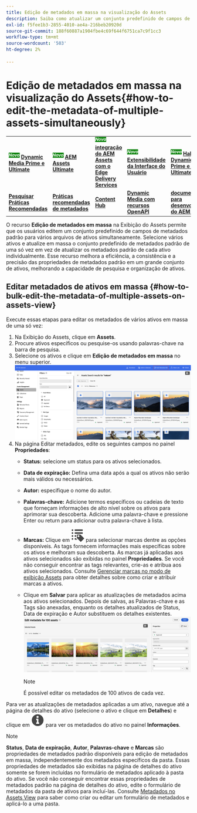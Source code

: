 ```yaml
---
title: Edição de metadados em massa na visualização do Assets
description: Saiba como atualizar um conjunto predefinido de campos de metadados padrão para vários ativos disponíveis na Exibição do Assets simultaneamente.
exl-id: f5fee1b3-2855-4010-ae4a-216beb20920d
source-git-commit: 188f60887a1904fbe4c69f644f6751ca7c9f1cc3
workflow-type: tm+mt
source-wordcount: '503'
ht-degree: 2%

---
```


# Edição de metadados em massa na visualização do Assets{#how-to-edit-the-metadata-of-multiple-assets-simultaneously}

<table>
    <tr>
        <td>
            <sup style= "background-color:#008000; color:#FFFFFF; font-weight:bold"><i>Novo</i></sup> <a href="/help/assets/dynamic-media/dm-prime-ultimate.md"><b>Dynamic Media Prime e Ultimate</b></a>
        </td>
        <td>
            <sup style= "background-color:#008000; color:#FFFFFF; font-weight:bold"><i>Novo</i></sup> <a href="/help/assets/assets-ultimate-overview.md"><b>AEM Assets Ultimate</b></a>
        </td>
        <td>
            <sup style= "background-color:#008000; color:#FFFFFF; font-weight:bold"><i>Nova</i></sup> <a href="/help/assets/integrate-aem-assets-edge-delivery-services.md"><b>integração do AEM Assets com o Edge Delivery Services</b></a>
        </td>
        <td>
            <sup style= "background-color:#008000; color:#FFFFFF; font-weight:bold"><i>Novo</i></sup> <a href="/help/assets/aem-assets-view-ui-extensibility.md"><b>Extensibilidade da Interface do Usuário</b></a>
        </td>
          <td>
            <sup style= "background-color:#008000; color:#FFFFFF; font-weight:bold"><i>Novo</i></sup> <a href="/help/assets/dynamic-media/enable-dynamic-media-prime-and-ultimate.md"><b>Habilitar o Dynamic Media Prime e o Ultimate</b></a>
        </td>
    </tr>
    <tr>
        <td>
            <a href="/help/assets/search-best-practices.md"><b>Pesquisar Práticas Recomendadas</b></a>
        </td>
        <td>
            <a href="/help/assets/metadata-best-practices.md"><b>Práticas recomendadas de metadados</b></a>
        </td>
        <td>
            <a href="/help/assets/product-overview.md"><b>Content Hub</b></a>
        </td>
        <td>
            <a href="/help/assets/dynamic-media-open-apis-overview.md"><b>Dynamic Media com recursos OpenAPI</b></a>
        </td>
        <td>
            <a href="https://developer.adobe.com/experience-cloud/experience-manager-apis/"><b>documentação para desenvolvedores do AEM Assets</b></a>
        </td>
    </tr>
</table>

O recurso **Edição de metadados em massa** na Exibição do Assets permite que os usuários editem um conjunto predefinido de campos de metadados padrão para vários arquivos de ativos simultaneamente. Selecione vários ativos e atualize em massa o conjunto predefinido de metadados padrão de uma só vez em vez de atualizar os metadados padrão de cada ativo individualmente. Esse recurso melhora a eficiência, a consistência e a precisão das propriedades de metadados padrão em um grande conjunto de ativos, melhorando a capacidade de pesquisa e organização de ativos.

## Editar metadados de ativos em massa {#how-to-bulk-edit-the-metadata-of-multiple-assets-on-assets-view}

Execute essas etapas para editar os metadados de vários ativos em massa de uma só vez:

1. Na Exibição do Assets, clique em **Assets**.
1. Procure ativos específicos ou pesquise-os usando palavras-chave na barra de pesquisa.
1. Selecione os ativos e clique em **Edição de metadados em massa** no menu superior.
   ![editar metadados em massa](/help/assets/assets/bulk-metadata-edit1.png)
1. Na página Editar metadados, edite os seguintes campos no painel **Propriedades**:
   * **Status:** selecione um status para os ativos selecionados.
   * **Data de expiração:** Defina uma data após a qual os ativos não serão mais válidos ou necessários.
   * **Autor:** especifique o nome do autor.
   * **Palavras-chave:** Adicione termos específicos ou cadeias de texto que forneçam informações de alto nível sobre os ativos para aprimorar sua descoberta. Adicione uma palavra-chave e pressione Enter ou return para adicionar outra palavra-chave à lista.
   * **Marcas:** Clique em ![ícone de marcas](/help/assets/assets/tags-icon.svg) para selecionar marcas dentre as opções disponíveis. As tags fornecem informações mais específicas sobre os ativos e melhoram sua descoberta. As marcas já aplicadas aos ativos selecionados são exibidas no painel **Propriedades**. Se você não conseguir encontrar as tags relevantes, crie-as e atribua aos ativos selecionados. Consulte [Gerenciar marcas no modo de exibição Assets](/help/assets/tagging-management-assets-view.md) para obter detalhes sobre como criar e atribuir marcas a ativos.
   * Clique em **Salvar** para aplicar as atualizações de metadados acima aos ativos selecionados. Depois de salvas, as Palavras-chave e as Tags são anexadas, enquanto os detalhes atualizados de Status, Data de expiração e Autor substituem os detalhes existentes.
     ![save-bulk-metadata-edit-properties](/help/assets/assets/save-bulk-metadata-edit-properties2.png)

     >[!NOTE]
     >
     >É possível editar os metadados de 100 ativos de cada vez.

Para ver as atualizações de metadados aplicadas a um ativo, navegue até a página de detalhes do ativo (selecione o ativo e clique em **Detalhes**) e clique em ![](/help/assets/assets/info-icon-solid-black.svg) para ver os metadados do ativo no painel **Informações**.

>[!NOTE]
>
>**Status**, **Data de expiração**, **Autor**, **Palavras-chave** e **Marcas** são propriedades de metadados padrão disponíveis para edição de metadados em massa, independentemente dos metadados específicos da pasta. Essas propriedades de metadados são exibidas na página de detalhes do ativo somente se forem incluídas no formulário de metadados aplicado à pasta do ativo. Se você não conseguir encontrar essas propriedades de metadados padrão na página de detalhes do ativo, edite o formulário de metadados da pasta de ativos para incluí-las. Consulte [Metadados no Assets View](/help/assets/metadata-assets-view.md) para saber como criar ou editar um formulário de metadados e aplicá-lo a uma pasta.
